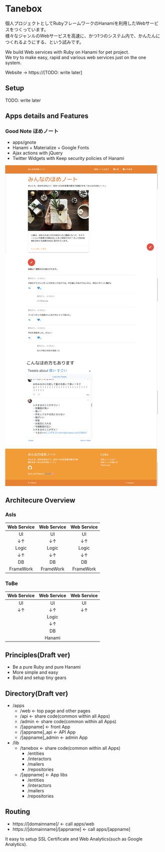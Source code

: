 # Tanebox

個人プロジェクトとしてRubyフレームワークのHanamiを利用したWebサービスをつくっています。  
様々なジャンルのWebサービスを高速に、かつ1つのシステム内で、かんたんにつくれるようにする、という試みです。

We build Web services with Ruby on Hanami for pet project.  
We try to make easy, rapid and various web services just on the one system.

Website -> https://[TODO: write later]


## Setup

TODO: write later

## Apps details and Features

### Good Note ほめノート
- apps/gnote
- Hanami + Materialize + Google Fonts
- Ajax actions with jQuery
- Twitter Widgets with Keep security policies of Hanami

![ほめノート](https://raw.githubusercontent.com/256hax/tanebox-on-Hanami/master/apps/gnote/assets/images/screenshot-top.png)

## Architecure Overview
### AsIs
|Web Service|Web Service|Web Service
|:-:|:-:|:-:
|UI |UI |UI
|↓↑ |↓↑ |↓↑
|Logic|Logic|Logic
|↓↑ |↓↑ |↓↑
|DB |DB |DB
|FrameWork|FrameWork|FrameWork

### ToBe
|Web Service|Web Service|Web Service
|:-:|:-:|:-:
|UI |UI |UI
|↓↑ |↓↑ |↓↑
|   |Logic|　
|   |↓↑ |　
|   |DB |　
|   |Hanami|　

## Principles(Draft ver)
- Be a pure Ruby and pure Hanami
- More simple and easy
- Build and setup tiny gears

## Directory(Draft ver)
- /apps
  - /web              <- top page and other pages
  - /api              <- share code(common within all Apps)
  - /admin            <- share code(common within all Apps)
  - /[appname]        <- front App
  - /[appname]_api    <- API App
  - /[appname]_admin  <- admin App
- /lib
  - /tanebox          <- share code(common within all Apps)
    - /entities
    - /interactors
    - /mailers
    - /repositories
  - /[appname]          <- App libs
    - /entities
    - /interactors
    - /mailers
    - /repositories

## Routing
- https://[domainname]/ <- call apps/web
- https://[domainname]/[appname] <- call apps/[appname]

It easy to setup SSL Certificate and Web Analytics(such as Google Analytics).
